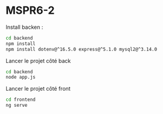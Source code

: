 # MSPR6-2

Install backen :
```bash
cd backend
npm install
npm install dotenv@^16.5.0 express@^5.1.0 mysql2@^3.14.0
```

Lancer le projet côté back 
```bash
cd backend 
node app.js
```

Lancer le projet côté front 
```bash
cd frontend
ng serve
```


